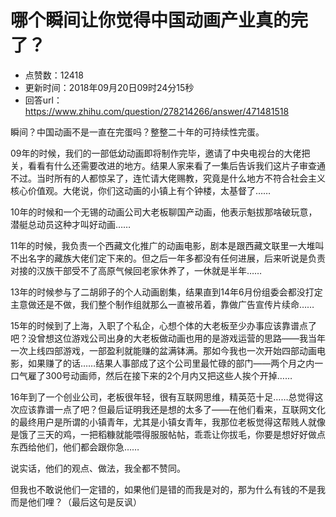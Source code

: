 # 哪个瞬间让你觉得中国动画产业真的完了？
- 点赞数：12418
- 更新时间：2018年09月20日09时24分15秒
- 回答url：https://www.zhihu.com/question/278214266/answer/471481518
<body>
 <p></p>
 <p data-pid="FNi5Wvc1">瞬间？中国动画不是一直在完蛋吗？整整二十年的可持续性完蛋。</p>
 <p data-pid="OCMUzJEB">09年的时候，我们的一部低幼动画即将制作完毕，邀请了中央电视台的大佬把关，看看有什么还需要改进的地方。结果人家来看了一集后告诉我们这片子审查通不过。当时所有的人都惊呆了，连忙请大佬赐教，究竟是什么地方不符合社会主义核心价值观。大佬说，你们这动画的小镇上有个钟楼，太基督了……</p>
 <p data-pid="rPzEufvk">10年的时候和一个无锡的动画公司大老板聊国产动画，他表示魁拔那啥破玩意，潜艇总动员这种才叫好动画……</p>
 <p data-pid="sXv03AiD">11年的时候，我负责一个西藏文化推广的动画电影，剧本是跟西藏文联里一大堆叫不出名字的藏族大佬们定下来的。但之后一年多都没有任何进展，后来听说是负责对接的汉族干部受不了高原气候回老家休养了，一休就是半年……</p>
 <p data-pid="OUyz_r9g">13年的时候参与了二胡卵子的个人动画剧集，结果直到14年6月份组委会都没打定主意做还是不做，我们整个制作组就那么一直被吊着，靠做广告宣传片续命……</p>
 <p data-pid="0Yv6uhre">15年的时候到了上海，入职了个私企，心想个体的大老板至少办事应该靠谱点了吧？没曾想这位游戏公司出身的大老板做动画也用的是游戏运营的思路——我当年一次上线四部游戏，一部盈利就能赚的盆满钵满。那如今我也一次开始四部动画电影，如果赚了的话……结果人事部成了这个公司里最忙碌的部门——两个月之内一口气雇了300号动画师，然后在接下来的2个月内又把这些人挨个开掉……</p>
 <p data-pid="dFALIi81">16年到了一个创业公司，老板很年轻，很有互联网思维，精英范十足……总觉得这次应该靠谱一点了吧？但最后证明我还是想的太多了——在他们看来，互联网文化的最终用户是所谓的小镇青年，尤其是小镇女青年，我那位老板觉得这帮贱人就像是饿了三天的鸡，一把稻糠就能喂得服服帖帖，乖乖让你拔毛，你要是想好好做点东西给他们，他们都会跟你急……</p>
 <p data-pid="4jMk_WsL">说实话，他们的观点、做法，我全都不赞同。</p>
 <p data-pid="sHaFO2Sv">但我也不敢说他们一定错的，如果他们是错的而我是对的，那为什么有钱的不是我而是他们哩？（最后这句是反讽）</p>
</body>